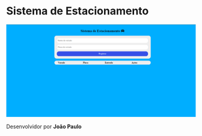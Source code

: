 # Sistema de Estacionamento

<img src="screenshots/screenshot1.png"/>

<p>Desenvolvidor por <strong>João Paulo</strong></p>